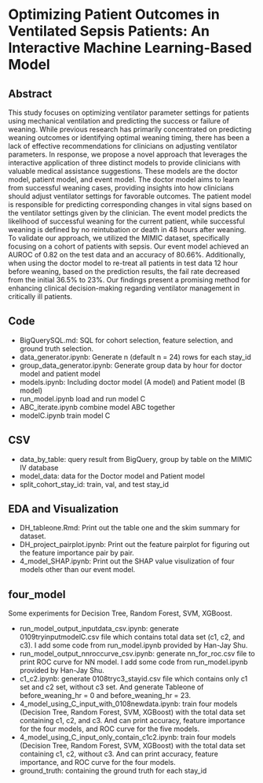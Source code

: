 # Optimizing Patient Outcomes in Ventilated Sepsis Patients: An Interactive Machine Learning-Based Model


## Abstract
This study focuses on optimizing ventilator parameter settings for patients using mechanical ventilation and predicting the success or failure of weaning. While previous research has primarily concentrated on predicting weaning outcomes or identifying optimal weaning timing, there has been a lack of effective recommendations for clinicians on adjusting ventilator parameters. In response, we propose a novel approach that leverages the interactive application of three distinct models to provide clinicians with valuable medical assistance suggestions. These models are the doctor model, patient model, and event model. The doctor model aims to learn from successful weaning cases, providing insights into how clinicians should adjust ventilator settings for favorable outcomes. The patient model is responsible for predicting corresponding changes in vital signs based on the ventilator settings given by the clinician. The event model predicts the likelihood of successful weaning for the current patient, while successful weaning is defined by no reintubation or death in 48 hours after weaning. To validate our approach, we utilized the MIMIC dataset, specifically focusing on a cohort of patients with sepsis. Our event model achieved an AUROC of 0.82 on the test data and an accuracy of 80.66\%. Additionally, when using the doctor model to re-treat all patients in test data 12 hour before weaning, based on the prediction results, the fail rate decreased from the initial 36.5\% to 23\%. Our findings present a promising method for enhancing clinical decision-making regarding ventilator management in critically ill patients.

## Code
- BigQuerySQL.md: SQL for cohort selection, feature selection, and ground truth selection.
- data_generator.ipynb: Generate n (default n = 24) rows for each stay_id
- group_data_generator.ipynb: Generate group data by hour for doctor model and patient model
- models.ipynb: Including doctor model (A model) and Patient model (B model)
- run_model.ipynb load and run model C
- ABC_iterate.ipynb combine model ABC together
- modelC.ipynb train model C
## CSV
- data_by_table: query result from BigQuery, group by table on the MIMIC IV database
- model_data: data for the Doctor model and Patient model
- split_cohort_stay_id: train, val, and test stay_id
## EDA and Visualization
- DH_tableone.Rmd: Print out the table one and the skim summary for dataset.
- DH_project_pairplot.ipynb: Print out the feature pairplot for figuring out the feature importance pair by pair.
- 4_model_SHAP.ipynb: Print out the SHAP value visulization of four models other than our event model.
## four_model
Some experiments for Decision Tree, Random Forest, SVM, XGBoost.
 - run_model_output_inputdata_csv.ipynb: generate 0109tryinputmodelC.csv file which contains total data set (c1, c2, and c3). I add some code from run_model.ipynb provided by Han-Jay Shu. 
 - run_model_output_nnroccurve_csv.ipynb: generate nn_for_roc.csv file to print ROC curve for NN model. I add some code from run_model.ipynb provided by Han-Jay Shu. 
 - c1_c2.ipynb: generate 0108tryc3_stayid.csv file which contains only c1 set and c2 set, without c3 set. And generate Tableone of before_weaning_hr = 0 and before_weaning_hr = 23. 
 - 4_model_using_C_input_with_0108newdata.ipynb: train four models (Decision Tree, Random Forest, SVM, XGBoost) with the total data set containing c1, c2, and c3. And can print accuracy, feature importance for the four models, and ROC curve for the five models. 
 - 4_model_using_C_input_only_contain_c1c2.ipynb: train four models (Decision Tree, Random Forest, SVM, XGBoost) with the total data set containing c1, c2, without c3. And can print accuracy, feature importance, and ROC curve for the four models. 
 - ground_truth: containing the ground truth for each stay_id


